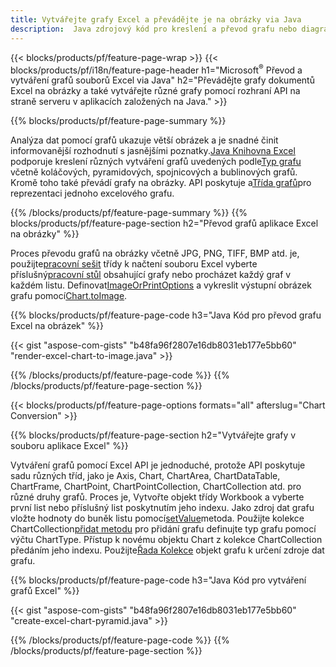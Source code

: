 ```yaml
---
title: Vytvářejte grafy Excel a převádějte je na obrázky via Java
description:  Java zdrojový kód pro kreslení a převod grafu nebo diagramu v Microsoft Excelu pomocí knihovny Java.
---
```

{{< blocks/products/pf/feature-page-wrap >}}
{{< blocks/products/pf/i18n/feature-page-header h1="Microsoft<sup>&reg;</sup> Převod a vytváření grafů souborů Excel via Java" h2="Převádějte grafy dokumentů Excel na obrázky a také vytvářejte různé grafy pomocí rozhraní API na straně serveru v aplikacích založených na Java." >}}


{{% blocks/products/pf/feature-page-summary %}}

 Analýza dat pomocí grafů ukazuje větší obrázek a je snadné činit informovanější rozhodnutí s jasnějšími poznatky.[Java Knihovna Excel](/cells/cs/java/) podporuje kreslení různých vytváření grafů uvedených podle[Typ grafu](https://reference.aspose.com/cells/java/com.aspose.cells/ChartType) včetně koláčových, pyramidových, spojnicových a bublinových grafů. Kromě toho také převádí grafy na obrázky. API poskytuje a[Třída grafů](https://reference.aspose.com/cells/java/com.aspose.cells/Chart)pro reprezentaci jednoho excelového grafu.

{{% /blocks/products/pf/feature-page-summary %}}
{{% blocks/products/pf/feature-page-section h2="Převod grafů aplikace Excel na obrázky" %}}

 Proces převodu grafů na obrázky včetně JPG, PNG, TIFF, BMP atd. je, použijte[pracovní sešit](https://reference.aspose.com/java/cells/com.aspose.cells/workbook) třídy k načtení souboru Excel vyberte příslušný[pracovní stůl](https://reference.aspose.com/cells/java/com.aspose.cells/worksheet) obsahující grafy nebo procházet každý graf v každém listu. Definovat[ImageOrPrintOptions](https://reference.aspose.com/cells/java/com.aspose.cells/ImageOrPrintOptions) a vykreslit výstupní obrázek grafu pomocí[Chart.toImage](https://reference.aspose.com/cells/java/com.aspose.cells/chart#toImage(java.io.OutputStream,%20com.aspose.cells.ImageOrPrintOptions)).


{{% blocks/products/pf/feature-page-code h3="Java Kód pro převod grafu Excel na obrázek" %}}

{{< gist "aspose-com-gists" "b48fa96f2807e16db8031eb177e5bb60" "render-excel-chart-to-image.java" >}}

{{% /blocks/products/pf/feature-page-code %}}
{{% /blocks/products/pf/feature-page-section %}}

{{< blocks/products/pf/feature-page-options formats="all" afterslug="Chart Conversion" >}}


{{% blocks/products/pf/feature-page-section h2="Vytvářejte grafy v souboru aplikace Excel" %}}

 Vytváření grafů pomocí Excel API je jednoduché, protože API poskytuje sadu různých tříd, jako je Axis, Chart, ChartArea, ChartDataTable, ChartFrame, ChartPoint, ChartPointCollection, ChartCollection atd. pro různé druhy grafů. Proces je, Vytvořte objekt třídy Workbook a vyberte první list nebo příslušný list poskytnutím jeho indexu. Jako zdroj dat grafu vložte hodnoty do buněk listu pomocí[setValue](https://reference.aspose.com/cells/java/com.aspose.cells/cell#Value)metoda. Použijte kolekce ChartCollection[přidat metodu](https://reference.aspose.com/cells/java/com.aspose.cells/chartcollection#add(int,%20int,%20int,%20int,%20int) ) pro přidání grafu definujte typ grafu pomocí výčtu ChartType. Přístup k novému objektu Chart z kolekce ChartCollection předáním jeho indexu. Použijte[Řada Kolekce](https://reference.aspose.com/cells/java/com.aspose.cells/SeriesCollection) objekt grafu k určení zdroje dat grafu.

{{% blocks/products/pf/feature-page-code h3="Java Kód pro vytváření grafů Excel" %}}

{{< gist "aspose-com-gists" "b48fa96f2807e16db8031eb177e5bb60" "create-excel-chart-pyramid.java" >}}

{{% /blocks/products/pf/feature-page-code %}}
{{% /blocks/products/pf/feature-page-section %}}
